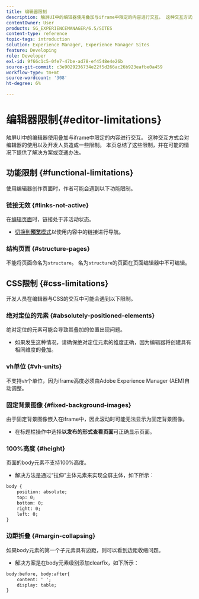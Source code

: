 ```yaml
---
title: 编辑器限制
description: 触屏UI中的编辑器使用叠加与iframe中限定的内容进行交互。 这种交互方式会对编辑器的使用以及开发人员造成一些限制。
contentOwner: User
products: SG_EXPERIENCEMANAGER/6.5/SITES
content-type: reference
topic-tags: introduction
solution: Experience Manager, Experience Manager Sites
feature: Developing
role: Developer
exl-id: 9f66c1c5-0fe7-47be-ad78-ef4548e4e26b
source-git-commit: c3e9029236734e22f5d266ac26b923eafbe0a459
workflow-type: tm+mt
source-wordcount: '308'
ht-degree: 6%

---
```


# 编辑器限制{#editor-limitations}

触屏UI中的编辑器使用叠加与iframe中限定的内容进行交互。 这种交互方式会对编辑器的使用以及开发人员造成一些限制。 本页总结了这些限制，并在可能的情况下提供了解决方案或变通办法。

## 功能限制 {#functional-limitations}

使用编辑器创作页面时，作者可能会遇到以下功能限制。

### 链接无效 {#links-not-active}

在[编辑页面](/help/sites-authoring/editing-content.md)时，链接处于非活动状态。

* [切换到&#x200B;**预览**&#x200B;模式](/help/sites-authoring/editing-content.md#preview-mode)以使用内容中的链接进行导航。

### 结构页面 {#structure-pages}

不能将页面命名为`structure`。 名为`structure`的页面在页面编辑器中不可编辑。

## CSS限制 {#css-limitations}

开发人员在编辑器与CSS的交互中可能会遇到以下限制。

### 绝对定位的元素 {#absolutely-positioned-elements}

绝对定位的元素可能会导致其叠加的位置出现问题。

* 如果发生这种情况，请确保绝对定位元素的维度正确，因为编辑器将创建具有相同维度的叠加。

### vh单位 {#vh-units}

不支持`vh`个单位，因为iframe高度必须由Adobe Experience Manager (AEM)自动调整。

### 固定背景图像 {#fixed-background-images}

由于固定背景图像嵌入在iframe中，因此滚动时可能无法显示为固定背景图像。

* 在标题栏操作中选择&#x200B;**以发布的形式查看页面**&#x200B;可正确显示页面。

### 100%高度 {#height}

页面的body元素不支持100%高度。

* 解决方法是通过“拉伸”主体元素来实现全屏主体，如下所示：

```xml
body {
    position: absolute;
    top: 0;
    bottom: 0;
    right: 0;
    left: 0;
}
```

### 边距折叠 {#margin-collapsing}

如果body元素的第一个子元素具有边距，则可以看到边距收缩问题。

* 解决方案是在body元素级别添加clearfix，如下所示：

```xml
body:before, body:after{
    content: ' ';
    display: table;
}
```
